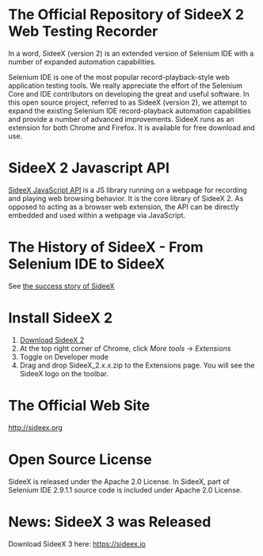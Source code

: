 # The Official Repository of SideeX 2 Web Testing Recorder
In a word, SideeX (version 2) is an extended version of Selenium IDE with a number of expanded automation capabilities.

Selenium IDE is one of the most popular record-playback-style web application testing tools. We really appreciate the effort of the Selenium Core and IDE contributors on developing the great and useful software. In this open source project, referred to as SideeX (version 2), we attempt to expand the existing Selenium IDE record-playback automation capabilities and provide a number of advanced improvements. SideeX runs as an extension for both Chrome and Firefox. It is available for free download and use.

# SideeX 2 Javascript API
[SideeX JavaScript API](https://github.com/SideeX/sideex-api) is a JS library running on a webpage for recording and playing web browsing behavior. It is the core library of SideeX 2. As opposed to acting as a browser web extension, the API can be directly embedded and used within a webpage via JavaScript.


# The History of SideeX - From Selenium IDE to SideeX
See [the success story of SideeX](https://hackmd.io/@sideex/history)

# Install SideeX 2
1. [Download SideeX 2](http://sideex.org/FF/SideeX_2.3.4.zip)
2. At the top right corner of Chrome, click *More tools* -> *Extensions*
3. Toggle on Developer mode
4. Drag and drop SideeX_2.x.x.zip to the Extensions page. You will see the SideeX logo on the toolbar.

# The Official Web Site
http://sideex.org

# Open Source License
SideeX is released under the Apache 2.0 License. In SideeX, part of Selenium IDE 2.9.1.1 source code is included under Apache 2.0 License.

# News: SideeX 3 was Released 
Download SideeX 3 here: https://sideex.io
